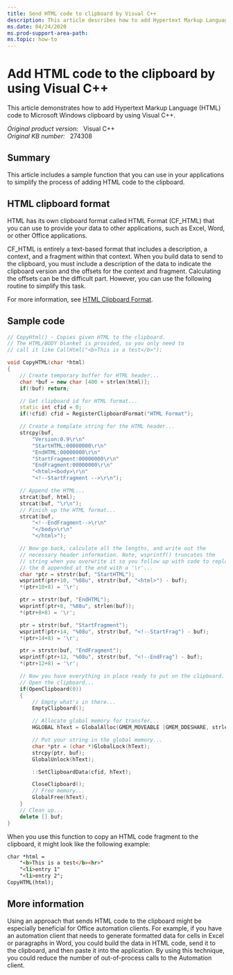 ```yaml
---
title: Send HTML code to clipboard by Visual C++
description: This article describes how to add Hypertext Markup Language (HTML) to the Microsoft Windows clipboard by using Visual C++.
ms.date: 04/24/2020
ms.prod-support-area-path: 
ms.topic: how-to
---
```

# Add HTML code to the clipboard by using Visual C++

This article demonstrates how to add Hypertext Markup Language (HTML) code to Microsoft Windows clipboard by using Visual C++.

_Original product version:_ &nbsp; Visual C++  
_Original KB number:_ &nbsp; 274308

## Summary

This article includes a sample function that you can use in your applications to simplify the process of adding HTML code to the clipboard.

## HTML clipboard format

HTML has its own clipboard format called HTML Format (CF_HTML) that you can use to provide your data to other applications, such as Excel, Word, or other Office applications.

CF_HTML is entirely a text-based format that includes a description, a context, and a fragment within that context. When you build data to send to the clipboard, you must include a description of the data to indicate the clipboard version and the offsets for the context and fragment. Calculating the offsets can be the difficult part. However, you can use the following routine to simplify this task.

For more information, see [HTML Clipboard Format](/previous-versions/windows/internet-explorer/ie-developer/platform-apis/aa767917(v=vs.85)).

## Sample code

```cpp
// CopyHtml() - Copies given HTML to the clipboard.
// The HTML/BODY blanket is provided, so you only need to
// call it like CallHtml("<b>This is a test</b>");

void CopyHTML(char *html)
{
    // Create temporary buffer for HTML header...
    char *buf = new char [400 + strlen(html)];
    if(!buf) return;

    // Get clipboard id for HTML format...
    static int cfid = 0;
    if(!cfid) cfid = RegisterClipboardFormat("HTML Format");

    // Create a template string for the HTML header...
    strcpy(buf,
        "Version:0.9\r\n"
        "StartHTML:00000000\r\n"
        "EndHTML:00000000\r\n"
        "StartFragment:00000000\r\n"
        "EndFragment:00000000\r\n"
        "<html><body>\r\n"
        "<!--StartFragment -->\r\n");

    // Append the HTML...
    strcat(buf, html);
    strcat(buf, "\r\n");
    // Finish up the HTML format...
    strcat(buf,
        "<!--EndFragment-->\r\n"
        "</body>\r\n"
        "</html>");

    // Now go back, calculate all the lengths, and write out the
    // necessary header information. Note, wsprintf() truncates the
    // string when you overwrite it so you follow up with code to replace
    // the 0 appended at the end with a '\r'...
    char *ptr = strstr(buf, "StartHTML");
    wsprintf(ptr+10, "%08u", strstr(buf, "<html>") - buf);
    *(ptr+10+8) = '\r';

    ptr = strstr(buf, "EndHTML");
    wsprintf(ptr+8, "%08u", strlen(buf));
    *(ptr+8+8) = '\r';

    ptr = strstr(buf, "StartFragment");
    wsprintf(ptr+14, "%08u", strstr(buf, "<!--StartFrag") - buf);
    *(ptr+14+8) = '\r';

    ptr = strstr(buf, "EndFragment");
    wsprintf(ptr+12, "%08u", strstr(buf, "<!--EndFrag") - buf);
    *(ptr+12+8) = '\r';

    // Now you have everything in place ready to put on the clipboard.
    // Open the clipboard...
    if(OpenClipboard(0))
    {
        // Empty what's in there...
        EmptyClipboard();

        // Allocate global memory for transfer...
        HGLOBAL hText = GlobalAlloc(GMEM_MOVEABLE |GMEM_DDESHARE, strlen(buf)+4);

        // Put your string in the global memory...
        char *ptr = (char *)GlobalLock(hText);
        strcpy(ptr, buf);
        GlobalUnlock(hText);

        ::SetClipboardData(cfid, hText);

        CloseClipboard();
        // Free memory...
        GlobalFree(hText);
    }
    // Clean up...
    delete [] buf;
}
```

When you use this function to copy an HTML code fragment to the clipboard, it might look like the following example:

```html
char *html =
    "<b>This is a test</b><hr>"
    "<li>entry 1"
    "<li>entry 2";
CopyHTML(html);
```

## More information

Using an approach that sends HTML code to the clipboard might be especially beneficial for Office automation clients. For example, if you have an automation client that needs to generate formatted data for cells in Excel or paragraphs in Word, you could build the data in HTML code, send it to the clipboard, and then paste it into the application. By using this technique, you could reduce the number of out-of-process calls to the Automation client.

